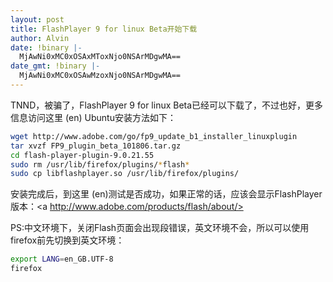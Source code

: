 ```yaml
---
layout: post
title: FlashPlayer 9 for linux Beta开始下载
author: Alvin
date: !binary |-
  MjAwNi0xMC0xOSAxMToxNjo0NSArMDgwMA==
date_gmt: !binary |-
  MjAwNi0xMC0xOSAwMzoxNjo0NSArMDgwMA==
---
```

TNND，被骗了，FlashPlayer 9 for linux Beta已经可以下载了，不过也好，更多信息访问这里 (en)
Ubuntu安装方法如下：

```bash
wget http://www.adobe.com/go/fp9_update_b1_installer_linuxplugin
tar xvzf FP9_plugin_beta_101806.tar.gz
cd flash-player-plugin-9.0.21.55
sudo rm /usr/lib/firefox/plugins/*flash*
sudo cp libflashplayer.so /usr/lib/firefox/plugins/
```

安装完成后，到这里 (en)测试是否成功，如果正常的话，应该会显示FlashPlayer版本：<a http://www.adobe.com/products/flash/about/>

PS:中文环境下，关闭Flash页面会出现段错误，英文环境不会，所以可以使用firefox前先切换到英文环境：

```bash
export LANG=en_GB.UTF-8
firefox

```